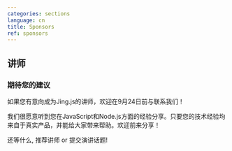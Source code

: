 ```yaml
---
categories: sections
language: cn
title: Sponsors
ref: sponsors
---
```


## 讲师

### 期待您的建议

如果您有意向成为Jing.js的讲师，欢迎在9月24日前与联系我们！

我们很愿意听到您在JavaScript和Node.js方面的经验分享。只要您的技术经验均来自于真实产品，并能给大家带来帮助。欢迎前来分享！

还等什么, 推荐讲师 or 提交演讲话题!